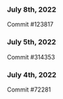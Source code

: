 ### July 8th, 2022

Commit #123817

### July 5th, 2022

Commit #314353


### July 4th, 2022

Commit #72281
